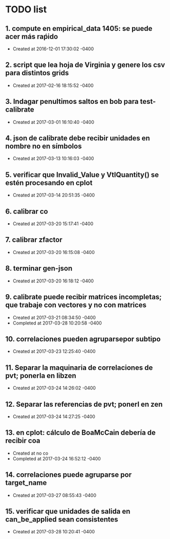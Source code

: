 # TODO list
## 1. compute en empirical_data 1405: se puede acer más raṕido
- Created at   2016-12-01 17:30:02 -0400

## 2. script que lea hoja de Virginia y genere los csv para distintos grids
- Created at   2017-02-16 18:15:52 -0400

## 3. Indagar penultimos saltos en bob para test-calibrate
- Created at   2017-03-01 16:10:40 -0400

## 4. json de calibrate debe recibir unidades en nombre no en símbolos
- Created at   2017-03-13 10:16:03 -0400

## 5. verificar que Invalid_Value y VtlQuantity() se estén procesando en cplot
- Created at   2017-03-14 20:51:35 -0400

## 6. calibrar co
- Created at   2017-03-20 15:17:41 -0400

## 7. calibrar zfactor
- Created at   2017-03-20 16:15:08 -0400

## 8. terminar gen-json
- Created at   2017-03-20 16:18:12 -0400

## 9. calibrate puede recibir matrices incompletas; que trabaje con vectores y no con matrices
- Created at   2017-03-21 08:34:50 -0400
- Completed at 2017-03-28 10:20:58 -0400

## 10. correlaciones pueden agruparsepor subtipo
- Created at   2017-03-23 12:25:40 -0400

## 11. Separar la maquinaria de correlaciones de pvt; ponerla en libzen
- Created at   2017-03-24 14:26:02 -0400

## 12. Separar las referencias de pvt; ponerl en zen
- Created at   2017-03-24 14:27:25 -0400

## 13. en cplot: cálculo de BoaMcCain debería de recibir coa
- Created at    no co
- Completed at 2017-03-24 16:52:12 -0400

## 14. correlaciones puede agruparse por target_name
- Created at   2017-03-27 08:55:43 -0400

## 15. verificar que unidades de salida en can_be_applied sean consistentes
- Created at   2017-03-28 10:20:41 -0400

